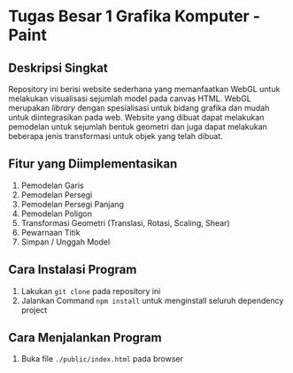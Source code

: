# Tugas Besar 1 Grafika Komputer - Paint

## Deskripsi Singkat
Repository ini berisi website sederhana yang memanfaatkan WebGL untuk melakukan visualisasi sejumlah model pada canvas HTML. WebGL merupakan _library_ dengan spesialisasi untuk bidang grafika dan mudah untuk diintegrasikan pada web. Website yang dibuat dapat melakukan pemodelan untuk sejumlah bentuk geometri dan juga dapat melakukan beberapa jenis transformasi untuk objek yang telah dibuat. 

## Fitur yang Diimplementasikan
1. Pemodelan Garis
2. Pemodelan Persegi
3. Pemodelan Persegi Panjang
4. Pemodelan Poligon
5. Transformasi Geometri (Translasi, Rotasi, Scaling, Shear)
6. Pewarnaan Titik
7. Simpan / Unggah Model

## Cara Instalasi Program 
1. Lakukan `git clone` pada repository ini 
2. Jalankan Command `npm install` untuk menginstall seluruh dependency project

## Cara Menjalankan Program
1. Buka file `./public/index.html` pada browser
